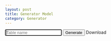 ```yaml
---
layout: post
title: Generator Model
category: Generator
---
```


<form id="form">
    <input type="text" id="form-table" placeholder="Table name" autofocus="autofocus" pattern="^[a-z]([\w\-]+)$">
    <button>Generate</button> <a id="btn-download">Download</a>
</form>

<div>&#160;</div>

<pre id="result"></pre>

<script>
var form = document.querySelector('form');
var btnDownload = document.querySelector('#btn-download');
btnDownload.style.display = 'none';
form.addEventListener('submit', function(e){
    var tableName = document.querySelector('#form-table').value;
    var modelName = ( tableName[0].toUpperCase() + tableName.slice(1).toLowerCase() ).replace(/[^a-zA-Z0-9]/g, '') + '_model';
    
    btnDownload.style.display = 'inline';
    btnDownload.setAttribute('download', modelName + '.php');
    
    var script = [
            '&lt;?php',
            '',
            'if(!defined(\'BASEPATH\'))',
            '   die;',
            '',
            '/**',
            ' * The model of table `' + tableName + '`',
            ' */',
            'class ' + modelName + ' extends MY_Model',
            '{',
            '    /**',
            '     * Table name',
            '     * @var string',
            '     */',
            '    public $table = \'' + tableName + '\';',
            '',
            '   /**',
            '    * Constructor',
            '    */',
            '   function __construct(){',
            '        $this->load->database();',
            '        parent::__construct();',
            '    }',
            '}'
        ];
    
    script = script.join('\n');
    
    document.querySelector('#result').innerHTML = script;
    
    btnDownload.setAttribute('href', 'data:text/plain,'+encodeURIComponent(script.replace('&lt;', '<')));
    e.preventDefault();
});
</script>